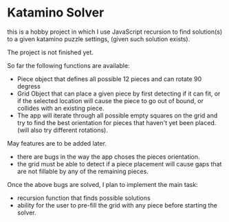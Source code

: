 
# Katamino Solver

this is a hobby project in which I use JavaScript recursion to find solution(s) to a given katamino puzzle settings, (given such solution exists).

The project is not finished yet.

So far the following functions are available:

- Piece object that defines all possible 12 pieces and can rotate 90 degress
- Grid Object that can place a given piece by first detecting if it can fit, or if the selected location will cause the piece to go out of bound, or collides with an existing piece.
- The app will iterate through all possible empty squares on the grid and try to find the best orientation for pieces that haven't yet been placed. (will also try different rotations).


May features are to be added later.

- there are bugs in the way the app choses the pieces orientation.
- the grid must be able to detect if a piece placement will cause gaps that are not fillable by any of the remaining pieces.

Once the above bugs are solved, I plan to implement the main task:

- recursion function that finds possible solutions
- ability for the user to pre-fill the grid with any piece before starting the solver.